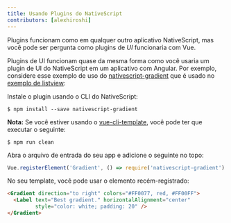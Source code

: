 ```yaml
---
title: Usando Plugins do NativeScript
contributors: [alexhiroshi]
---
```


Plugins funcionam como em qualquer outro aplicativo NativeScript, mas você pode ser pergunta como plugins de *UI* funcionaria com Vue.

Plugins de UI funcionam quase da mesma forma como você usaria um plugin de UI do NativeScript em um aplicativo com Angular. Por exemplo, considere esse exemplo de uso do [nativescript-gradient](https://github.com/EddyVerbruggen/nativescript-gradient) que é usado no [exemplo de listview](https://github.com/rigor789/nativescript-vue/tree/master/samples/app/app-with-list-view.js):

Instale o plugin usando o CLI do NativeScript:

```shell
$ npm install --save nativescript-gradient
```

**Nota:** Se você estiver usando o [vue-cli-template](/pt-BR/docs/getting-started/templates/#nativescript-vuevue-cli-template), você pode ter que executar o seguinte:

```shell
$ npm run clean
```

Abra o arquivo de entrada do seu app e adicione o seguinte no topo:

```js
Vue.registerElement('Gradient', () => require('nativescript-gradient').Gradient)
```

No seu template, você pode usar o elemento recém-registrado:

```html
<Gradient direction="to right" colors="#FF0077, red, #FF00FF">
  <Label text="Best gradient." horizontalAlignment="center"
         style="color: white; padding: 20" />
</Gradient>
```
